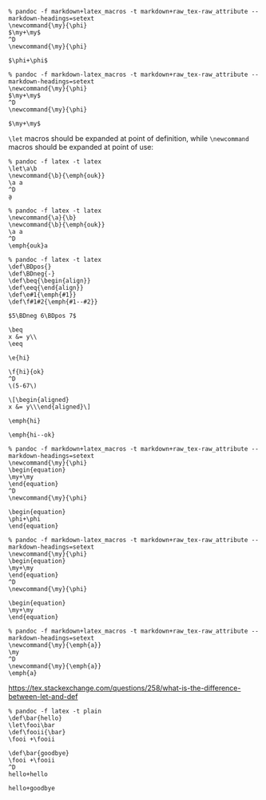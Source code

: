 ```
% pandoc -f markdown+latex_macros -t markdown+raw_tex-raw_attribute --markdown-headings=setext
\newcommand{\my}{\phi}
$\my+\my$
^D
\newcommand{\my}{\phi}

$\phi+\phi$
```

```
% pandoc -f markdown-latex_macros -t markdown+raw_tex-raw_attribute --markdown-headings=setext
\newcommand{\my}{\phi}
$\my+\my$
^D
\newcommand{\my}{\phi}

$\my+\my$
```

`\let` macros should be expanded at point of
definition, while `\newcommand` macros should be
expanded at point of use:

```
% pandoc -f latex -t latex
\let\a\b
\newcommand{\b}{\emph{ouk}}
\a a
^D
a̱
```

```
% pandoc -f latex -t latex
\newcommand{\a}{\b}
\newcommand{\b}{\emph{ouk}}
\a a
^D
\emph{ouk}a
```

```
% pandoc -f latex -t latex
\def\BDpos{}
\def\BDneg{-}
\def\beq{\begin{align}}
\def\eeq{\end{align}}
\def\e#1{\emph{#1}}
\def\f#1#2{\emph{#1--#2}}

$5\BDneg 6\BDpos 7$

\beq
x &= y\\
\eeq

\e{hi}

\f{hi}{ok}
^D
\(5-67\)

\[\begin{aligned}
x &= y\\\end{aligned}\]

\emph{hi}

\emph{hi--ok}
```

```
% pandoc -f markdown+latex_macros -t markdown+raw_tex-raw_attribute --markdown-headings=setext
\newcommand{\my}{\phi}
\begin{equation}
\my+\my
\end{equation}
^D
\newcommand{\my}{\phi}

\begin{equation}
\phi+\phi
\end{equation}
```

```
% pandoc -f markdown-latex_macros -t markdown+raw_tex-raw_attribute --markdown-headings=setext
\newcommand{\my}{\phi}
\begin{equation}
\my+\my
\end{equation}
^D
\newcommand{\my}{\phi}

\begin{equation}
\my+\my
\end{equation}
```

```
% pandoc -f markdown+latex_macros -t markdown+raw_tex-raw_attribute --markdown-headings=setext
\newcommand{\my}{\emph{a}}
\my
^D
\newcommand{\my}{\emph{a}}
\emph{a}
```

<https://tex.stackexchange.com/questions/258/what-is-the-difference-between-let-and-def>

```
% pandoc -f latex -t plain
\def\bar{hello}
\let\fooi\bar
\def\fooii{\bar}
\fooi +\fooii

\def\bar{goodbye}
\fooi +\fooii
^D
hello+hello

hello+goodbye
```

